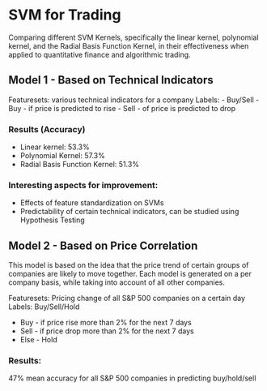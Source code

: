 # SVM for Trading
Comparing different SVM Kernels, specifically the linear kernel, polynomial kernel, and the Radial Basis Function Kernel, in their effectiveness when applied to quantitative finance and algorithmic trading. 

## Model 1 - Based on Technical Indicators
Featuresets: various technical indicators for a company
Labels: - Buy/Sell
	- Buy - if price is predicted to rise 
	- Sell - of price is predicted to drop

### Results (Accuracy)
- Linear kernel: 53.3%
- Polynomial Kernel: 57.3%
- Radial Basis Function Kernel: 51.3%

### Interesting aspects for improvement:
- Effects of feature standardization on SVMs
- Predictability of certain technical indicators, can be studied using Hypothesis Testing
	

## Model 2 - Based on Price Correlation
This model is based on the idea that the price trend of certain groups of companies are likely to move together. Each model is generated on a per company basis, while taking into account of all other companies. 

Featuresets: Pricing change of all S&P 500 companies on a certain day
Labels: Buy/Sell/Hold
- Buy - if price rise more than 2% for the next 7 days
- Sell - if price drop more than 2% for the next 7 days
- Else - Hold

### Results: 
47% mean accuracy for all S&P 500 companies in predicting buy/hold/sell
